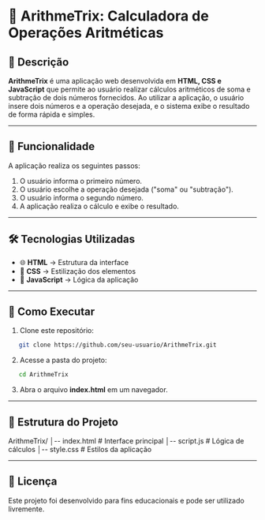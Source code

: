 # 🤹 ArithmeTrix: Calculadora de Operações Aritméticas

## 📌 Descrição
**ArithmeTrix** é uma aplicação web desenvolvida em **HTML, CSS e JavaScript** que permite ao usuário realizar cálculos aritméticos de soma e subtração de dois números fornecidos. Ao utilizar a aplicação, o usuário insere dois números e a operação desejada, e o sistema exibe o resultado de forma rápida e simples.

---

## 🎯 Funcionalidade
A aplicação realiza os seguintes passos:

1. O usuário informa o primeiro número.
2. O usuário escolhe a operação desejada ("soma" ou "subtração").
3. O usuário informa o segundo número.
4. A aplicação realiza o cálculo e exibe o resultado.

---

## 🛠 Tecnologias Utilizadas
- 🌐 **HTML** → Estrutura da interface
- 🎨 **CSS** → Estilização dos elementos
- 🚀 **JavaScript** → Lógica da aplicação

---

## 🚀 Como Executar
1. Clone este repositório:
   
```bash
   git clone https://github.com/seu-usuario/ArithmeTrix.git
   ```

2. Acesse a pasta do projeto:
   
```bash
   cd ArithmeTrix
   ```

3. Abra o arquivo **index.html** em um navegador.

---

## 📂 Estrutura do Projeto
ArithmeTrix/
│-- index.html         # Interface principal
│-- script.js          # Lógica de cálculos
│-- style.css          # Estilos da aplicação


---

## 📜 Licença
Este projeto foi desenvolvido para fins educacionais e pode ser utilizado livremente.